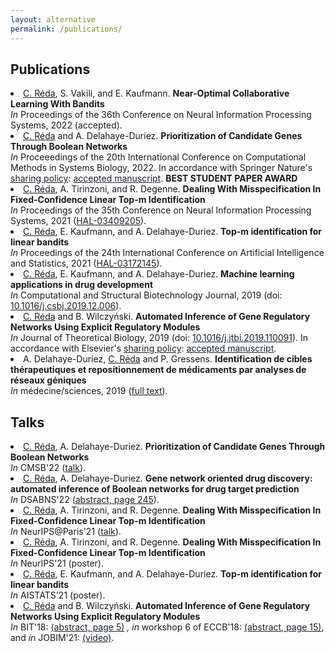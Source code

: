 ```yaml
---
layout: alternative
permalink: /publications/
---
```


## **Publications**

<div class="articles">
<li><u>C. Réda</u>, S. Vakili, and E. Kaufmann. <b>Near-Optimal Collaborative Learning With Bandits</b></li>
<i>In</i> Proceedings of the 36th Conference on Neural Information Processing Systems, 2022 (accepted).
<li><u>C. Réda</u> and A. Delahaye-Duriez. <b>Prioritization of Candidate Genes Through Boolean Networks</b></li>
<i>In</i> Proceeedings of the 20th International Conference on Computational Methods in Systems Biology, 2022. In accordance with Springer Nature's <a href="https://www.springernature.com/gp/open-research/policies/accepted-manuscript-terms"><font color="#1a222c">sharing policy</font></a>: <a href="{{ site.baseurl }}/assets/reda2022prioritization_accepted.pdf" style="color: #1a222c">accepted manuscript</a>. <b>BEST STUDENT PAPER AWARD</b>
<li><u>C. Réda</u>, A. Tirinzoni, and R. Degenne. <b>Dealing With Misspecification In Fixed-Confidence Linear Top-m Identification</b></li>
<i>In</i> Proceedings of the 35th Conference on Neural Information Processing Systems, 2021 (<a href="https://hal.archives-ouvertes.fr/hal-03409205"><font color="#1a222c">HAL-03409205</font></a>).
<li><u>C. Réda</u>, E. Kaufmann, and A. Delahaye-Duriez. <b>Top-m identification for linear bandits</b></li>
<i>In</i> Proceedings of the 24th International Conference on Artificial Intelligence and Statistics, 2021 (<a href="http://proceedings.mlr.press/v130/reda21a.html"><font color="#1a222c">HAL-03172145</font></a>).
<li><u>C. Réda</u>, E. Kaufmann, and A. Delahaye-Duriez. <b>Machine learning applications in drug development</b></li>
<i>In</i> Computational and Structural Biotechnology Journal, 2019 (doi: <a href="https://doi.org/10.1016/j.csbj.2019.12.006"><font color="#1a222c">10.1016/j.csbj.2019.12.006</font></a>).
<li><u>C. Réda</u> and B. Wilczyński. <b>Automated Inference of Gene Regulatory Networks Using Explicit Regulatory Modules</b></li>
<i>In</i> Journal of Theoretical Biology, 2019 (doi: <a href="https://doi.org/10.1016/j.jtbi.2019.110091"><font color="#1a222c">10.1016/j.jtbi.2019.110091</font></a>). In accordance with Elsevier's <a href="https://www.elsevier.com/about/policies/sharing"><font color="#1a222c">sharing policy</font></a>: <a href="{{ site.baseurl }}/assets/reda2019automated_accepted.pdf" style="color: #1a222c">accepted manuscript</a>.
<li>A. Delahaye-Duriez, <u>C. Réda</u> and P. Gressens. <b>Identification de cibles thérapeutiques et repositionnement de médicaments par analyses de réseaux géniques</b></li>
<i>In</i> médecine/sciences, 2019 (<a href="https://www.medecinesciences.org/en/articles/medsci/full_html/2019/07/msc190127/msc190127.html"><font color="#1a222c">full text</font></a>).
</div>

## **Talks**

<div class="talks">
<li><u>C. Réda</u>, A. Delahaye-Duriez. <b>Prioritization of Candidate Genes Through Boolean Networks</b> </li>
<i>In</i> CMSB'22 (<a href="https://fmi.unibuc.ro/en/cmsb-2022/cmsb-2022-program/"><font color="#1a222c">talk</font></a>).
<li><u>C. Réda</u>, A. Delahaye-Duriez. <b>Gene network oriented drug discovery: automated inference of Boolean networks for drug target prediction</b> </li>
<i>In</i> DSABNS'22 (<a href="https://sites.google.com/view/dsabns2022/scientific-programme/book-of-abstracts"><font color="#1a222c">abstract, page 245</font></a>).
<li><u>C. Réda</u>, A. Tirinzoni, and R. Degenne. <b>Dealing With Misspecification In Fixed-Confidence Linear Top-m Identification</b></li>
<i>In</i> NeurIPS@Paris'21 (<a href="https://neurips2021paris.github.io/"><font color="#1a222c">talk</font></a>).
<li><u>C. Réda</u>, A. Tirinzoni, and R. Degenne. <b>Dealing With Misspecification In Fixed-Confidence Linear Top-m Identification</b></li>
<i>In</i> NeurIPS'21 (poster).
<li><u>C. Réda</u>, E. Kaufmann, and A. Delahaye-Duriez. <b>Top-m identification for linear bandits</b></li>
<i>In</i> AISTATS'21 (poster).
<li><u>C. Réda</u> and B. Wilczyński. <b>Automated Inference of Gene Regulatory Networks Using Explicit Regulatory Modules</b></li>
<i>In</i> BIT'18: <a href="http://fizyka.umk.pl/~bit/BIT18/boa.pdf"><font color="#1a222c">(abstract, page 5)</font></a> <i>, in</i> workshop 6 of ECCB'18: <a href="http://eccb18.org/wp-content/uploads/2018/09/ECCB_2018_W6_abstract_booklet.pdf"><font color="#1a222c">(abstract, page 15)</font></a>, and <i>in</i> JOBIM'21: <a href="https://relaiswebcasting.mediasite.com/Mediasite/Catalog/Mobile/FolderPresentation/e534823f-0c95-4836-bf85-bfa80af22909/e60de102-23a5-4e78-b65e-1f5c9acff29f/d545b26742db4a4bbdc34f467f5128391d/"><font color="#1a222c">(video)</font></a>.
</div>

